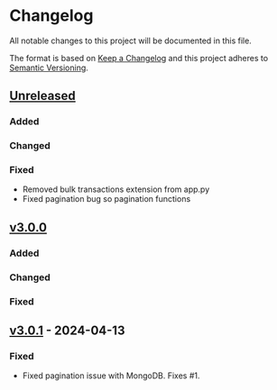 # Changelog

All notable changes to this project will be documented in this file.

The format is based on [Keep a Changelog](http://keepachangelog.com/en/1.0.0/)
and this project adheres to [Semantic Versioning](http://semver.org/spec/v2.0.0/).


## [Unreleased]

### Added

### Changed

### Fixed

- Removed bulk transactions extension from app.py
- Fixed pagination bug so pagination functions


## [v3.0.0]

### Added

### Changed

### Fixed


## [v3.0.1] - 2024-04-13

### Fixed

- Fixed pagination issue with MongoDB. Fixes #1.


[Unreleased]: <https://github.com/Healy-Hyperspatial/stac-fastapi-mongo/compare/v3.0.0...main>
[v3.0.0]: <https://github.com/Healy-Hyperspatial/stac-fastapi-mongo/tree/v3.0.0>
[v3.0.1]: <https://github.com/Healy-Hyperspatial/stac-fastapi-mongo/compare/v3.0.0...v3.0.1>
